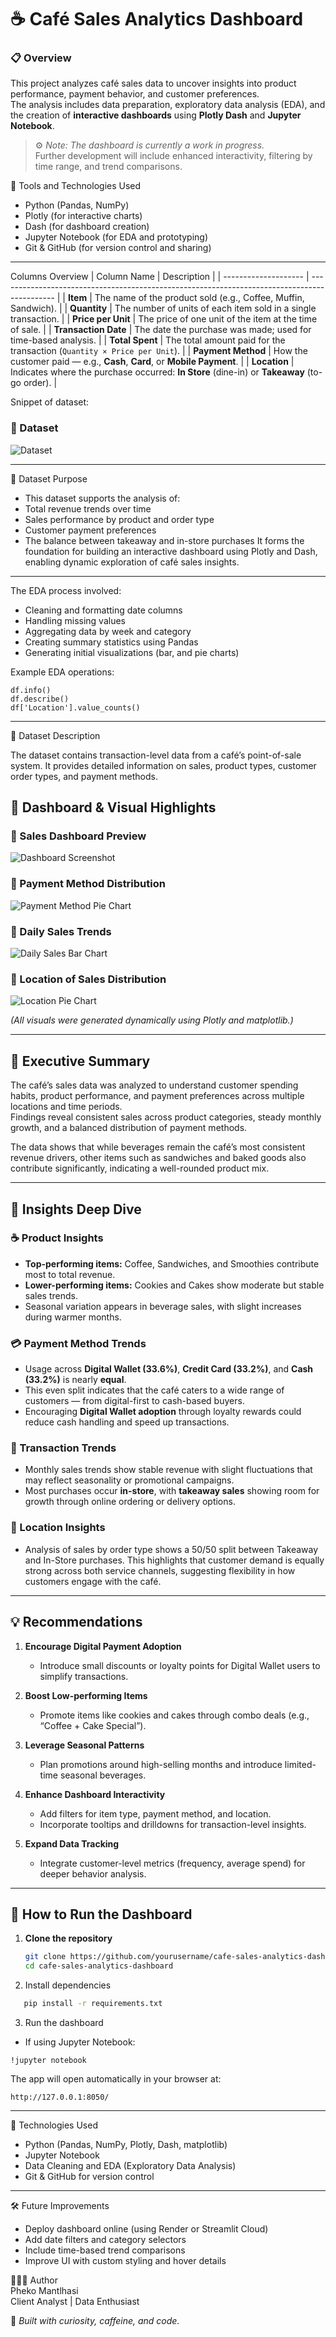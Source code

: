 # ☕ Café Sales Analytics Dashboard

### 📋 Overview
This project analyzes café sales data to uncover insights into product performance, payment behavior, and customer preferences.  
The analysis includes data preparation, exploratory data analysis (EDA), and the creation of **interactive dashboards** using **Plotly Dash** and **Jupyter Notebook**.  

> ⚙️ *Note: The dashboard is currently a work in progress.*  
> Further development will include enhanced interactivity, filtering by time range, and trend comparisons.



🧰 Tools and Technologies Used
- Python (Pandas, NumPy)
- Plotly (for interactive charts)
- Dash (for dashboard creation)
- Jupyter Notebook (for EDA and prototyping)
- Git & GitHub (for version control and sharing)
---
Columns Overview
| Column Name          | Description                                                                                  |
| -------------------- | -------------------------------------------------------------------------------------------- |
| **Item**             | The name of the product sold (e.g., Coffee, Muffin, Sandwich).                               |
| **Quantity**         | The number of units of each item sold in a single transaction.                               |
| **Price per Unit**   | The price of one unit of the item at the time of sale.                                       |
| **Transaction Date** | The date the purchase was made; used for time-based analysis.                                |
| **Total Spent**      | The total amount paid for the transaction (`Quantity × Price per Unit`).                     |
| **Payment Method**   | How the customer paid — e.g., **Cash**, **Card**, or **Mobile Payment**.                     |
| **Location**         | Indicates where the purchase occurred: **In Store** (dine-in) or **Takeaway** (to-go order). |

Snippet of dataset:

### 🧾 Dataset
![Dataset](https://github.com/pheko49/cafe-sales-analytics-dashboard/blob/main/Images/Screenshot%202025-10-24%20at%2004.13.49.png)

---

🧩 Dataset Purpose
- This dataset supports the analysis of:
- Total revenue trends over time
- Sales performance by product and order type
- Customer payment preferences
- The balance between takeaway and in-store purchases
It forms the foundation for building an interactive dashboard using Plotly and Dash, enabling dynamic exploration of café sales insights.

---
The EDA process involved:
- Cleaning and formatting date columns
- Handling missing values
- Aggregating data by week and category
- Creating summary statistics using Pandas
- Generating initial visualizations (bar, and pie charts)

Example EDA operations:
```
df.info()
df.describe()
df['Location'].value_counts()

```

---
🧾 Dataset Description

The dataset contains transaction-level data from a café’s point-of-sale system.
It provides detailed information on sales, product types, customer order types, and payment methods.

## 📸 Dashboard & Visual Highlights

### 🔹 Sales Dashboard Preview
![Dashboard Screenshot](https://github.com/pheko49/cafe-sales-analytics-dashboard/blob/main/Images/Screenshot%202025-10-24%20at%2001.17.05.png)

### 🔹 Payment Method Distribution
![Payment Method Pie Chart](https://github.com/pheko49/cafe-sales-analytics-dashboard/blob/6640fd993cd29d41045ff73656667268015a0f30/Images/newplot-7.png)

### 🔹 Daily Sales Trends
![Daily Sales Bar Chart](https://github.com/pheko49/cafe-sales-analytics-dashboard/blob/main/Images/Screenshot%202025-10-24%20at%2001.22.27.png)

### 🔹 Location of Sales Distribution
![Location Pie Chart](https://github.com/pheko49/cafe-sales-analytics-dashboard/blob/8f85c4bb79bcce59128022445ed39344e30cfd1c/Images/newplot-6.png)

*(All visuals were generated dynamically using Plotly and matplotlib.)*

---

## 🧠 Executive Summary

The café’s sales data was analyzed to understand customer spending habits, product performance, and payment preferences across multiple locations and time periods.  
Findings reveal consistent sales across product categories, steady monthly growth, and a balanced distribution of payment methods.  

The data shows that while beverages remain the café’s most consistent revenue drivers, other items such as sandwiches and baked goods also contribute significantly, indicating a well-rounded product mix.

---

## 🔎 Insights Deep Dive

### ☕ Product Insights
- **Top-performing items:** Coffee, Sandwiches, and Smoothies contribute most to total revenue.  
- **Lower-performing items:** Cookies and Cakes show moderate but stable sales trends.  
- Seasonal variation appears in beverage sales, with slight increases during warmer months.

### 💳 Payment Method Trends
- Usage across **Digital Wallet (33.6%)**, **Credit Card (33.2%)**, and **Cash (33.2%)** is nearly **equal**.  
- This even split indicates that the café caters to a wide range of customers — from digital-first to cash-based buyers.  
- Encouraging **Digital Wallet adoption** through loyalty rewards could reduce cash handling and speed up transactions.

### 📅 Transaction Trends
- Monthly sales trends show stable revenue with slight fluctuations that may reflect seasonality or promotional campaigns.  
- Most purchases occur **in-store**, with **takeaway sales** showing room for growth through online ordering or delivery options.

### 📍 Location Insights
- Analysis of sales by order type shows a 50/50 split between Takeaway and In-Store purchases. This highlights that customer demand is equally strong across both service channels, suggesting flexibility in how customers engage with the café.

---

## 💡 Recommendations

1. **Encourage Digital Payment Adoption**  
   - Introduce small discounts or loyalty points for Digital Wallet users to simplify transactions.  

2. **Boost Low-performing Items**  
   - Promote items like cookies and cakes through combo deals (e.g., “Coffee + Cake Special”).  

3. **Leverage Seasonal Patterns**  
   - Plan promotions around high-selling months and introduce limited-time seasonal beverages.  

4. **Enhance Dashboard Interactivity**  
   - Add filters for item type, payment method, and location.  
   - Incorporate tooltips and drilldowns for transaction-level insights.  

5. **Expand Data Tracking**  
   - Integrate customer-level metrics (frequency, average spend) for deeper behavior analysis.

---

## 🚀 How to Run the Dashboard

1. **Clone the repository**
   ```bash
   git clone https://github.com/yourusername/cafe-sales-analytics-dashboard.git
   cd cafe-sales-analytics-dashboard
2. Install dependencies
```bash
   pip install -r requirements.txt
```
3. Run the dashboard
- If using Jupyter Notebook:
```
!jupyter notebook
```

The app will open automatically in your browser at:
```
http://127.0.0.1:8050/
```
---

🧩 Technologies Used
- Python (Pandas, NumPy, Plotly, Dash, matplotlib)
- Jupyter Notebook
- Data Cleaning and EDA (Exploratory Data Analysis)
- Git & GitHub for version control
  
---

🛠️ Future Improvements
- Deploy dashboard online (using Render or Streamlit Cloud)
- Add date filters and category selectors
- Include time-based trend comparisons
- Improve UI with custom styling and hover details


👩🏽‍💻 Author  
Pheko Mantlhasi  
Client Analyst | Data Enthusiast


  📌 *Built with curiosity, caffeine, and code.*


